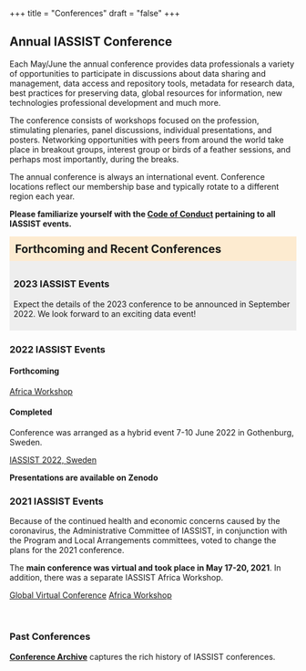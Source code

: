 +++
title = "Conferences"
draft = "false"
+++
## Annual IASSIST Conference

Each May/June the annual conference provides data professionals a variety of opportunities to participate in discussions about data sharing and management, data access and repository tools, metadata for research data, best practices for preserving data, global resources for information, new technologies professional development and much more. 

The conference consists of workshops focused on the profession, stimulating plenaries, panel discussions, individual presentations, and posters. Networking opportunities with peers from around the world take place in breakout groups, interest group or birds of a feather sessions, and perhaps most importantly, during the breaks. 

The annual conference is always an international event. Conference locations reflect our membership base and typically rotate to a different region each year.

**Please familiarize yourself with the [Code of Conduct](/community/code-of-conduct) pertaining to all IASSIST events.**

<div style="background-color:#fdebd0;font-weight:bold;padding:.5em;font-size:140%;">Forthcoming and Recent Conferences</div>

<div style="background-color:#eee;padding:.5em;">

### 2023 IASSIST Events

Expect the details of the 2023 conference to be announced in September 2022. We look forward to an exciting data event!

</div>

### 2022 IASSIST Events

#### Forthcoming

<a class="btn btn-template-main" href="./iassist-africa-2022/" >Africa Workshop</a> 

#### Completed

Conference was arranged as a hybrid event 7-10 June 2022 in Gothenburg, Sweden. 

<a class="btn btn-template-main" href="./iassist-sweden-2022/" >IASSIST 2022, Sweden</a>

**Presentations are available on Zenodo**

### 2021 IASSIST Events

Because of the continued health and economic concerns caused by the coronavirus, the Administrative Committee of IASSIST, in conjunction with the Program and Local Arrangements committees, voted to change the plans for the 2021 conference.

The **main conference was virtual and took place in May 17-20, 2021**. In addition, there was a separate IASSIST Africa Workshop.

<!--#### Completed-->

<a class="btn btn-template-main" href="./iassist-virtual-2021/" >Global Virtual Conference</a> 
<a class="btn btn-template-main" href="./iassist-africa-2021/" >Africa Workshop</a> 


<br />

### Past Conferences

**[Conference Archive](/conferences/archive)** captures the rich history of IASSIST conferences.

<br />
